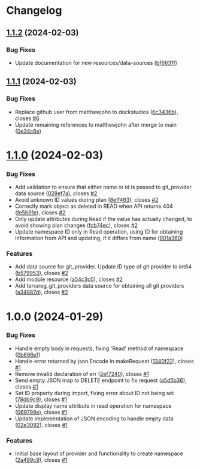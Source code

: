 # Changelog

## [1.1.2](https://gitlab.dockstudios.co.uk/pub/terra/terraform-provider-terrareg/compare/v1.1.1...v1.1.2) (2024-02-03)


### Bug Fixes

* Update documentation for new resources/data-sources ([bf6631f](https://gitlab.dockstudios.co.uk/pub/terra/terraform-provider-terrareg/commit/bf6631f18a0781faff74124ed45db7d1c36f85f0))

## [1.1.1](https://gitlab.dockstudios.co.uk/pub/terra/terraform-provider-terrareg/compare/v1.1.0...v1.1.1) (2024-02-03)


### Bug Fixes

* Replace github user from matthewjohn to dockstudios ([6c3436b](https://gitlab.dockstudios.co.uk/pub/terra/terraform-provider-terrareg/commit/6c3436bce30e549fd323641c8cb59b6f2d0ff0f2)), closes [#6](https://gitlab.dockstudios.co.uk/pub/terra/terraform-provider-terrareg/issues/6)
* Update remaining references to matthewjohn after merge to main ([0e34c6e](https://gitlab.dockstudios.co.uk/pub/terra/terraform-provider-terrareg/commit/0e34c6e2f0dc5767c9b97b53d25fe14e430ae5c7))

# [1.1.0](https://gitlab.dockstudios.co.uk/pub/terra/terraform-provider-terrareg/compare/v1.0.0...v1.1.0) (2024-02-03)


### Bug Fixes

* Add validation to ensure that either name or id is passed to git_provider data source ([028ef7a](https://gitlab.dockstudios.co.uk/pub/terra/terraform-provider-terrareg/commit/028ef7a74fa7b186f49688873f5a6bed69670a9b)), closes [#2](https://gitlab.dockstudios.co.uk/pub/terra/terraform-provider-terrareg/issues/2)
* Avoid unknown ID values during plan ([8eff463](https://gitlab.dockstudios.co.uk/pub/terra/terraform-provider-terrareg/commit/8eff46327e2cad16d3e47fdb2aecc44a02403f8c)), closes [#2](https://gitlab.dockstudios.co.uk/pub/terra/terraform-provider-terrareg/issues/2)
* Correctly mark object as deleted in READ when API returns 404 ([fe5b91e](https://gitlab.dockstudios.co.uk/pub/terra/terraform-provider-terrareg/commit/fe5b91eab8f8cbdc5de4bd05bfcc511c29228a65)), closes [#2](https://gitlab.dockstudios.co.uk/pub/terra/terraform-provider-terrareg/issues/2)
* Only update attributes during Read if the value has actually changed, to avoid showing plan changes ([fcb74ec](https://gitlab.dockstudios.co.uk/pub/terra/terraform-provider-terrareg/commit/fcb74ecdb2109aef2d2cafa2c2a61981a298cb69)), closes [#2](https://gitlab.dockstudios.co.uk/pub/terra/terraform-provider-terrareg/issues/2)
* Update namespace ID only in Read operation, using ID for obtaining information from API and updating, if it differs from name ([901a360](https://gitlab.dockstudios.co.uk/pub/terra/terraform-provider-terrareg/commit/901a360482123faa243ff5aed87d524c19464808))


### Features

* Add data source for git_provider. Update ID type of git provider to int64 ([b579953](https://gitlab.dockstudios.co.uk/pub/terra/terraform-provider-terrareg/commit/b5799535d6cc47f2a92531c95dfe561d5453bb79)), closes [#2](https://gitlab.dockstudios.co.uk/pub/terra/terraform-provider-terrareg/issues/2)
* Add module resource ([a54c3c0](https://gitlab.dockstudios.co.uk/pub/terra/terraform-provider-terrareg/commit/a54c3c0298d9fd0866dba8e01b649262ddadc2dc)), closes [#2](https://gitlab.dockstudios.co.uk/pub/terra/terraform-provider-terrareg/issues/2)
* Add terrareg_git_providers data source for obtaining all git providers ([a34887d](https://gitlab.dockstudios.co.uk/pub/terra/terraform-provider-terrareg/commit/a34887d42cbe6dceddd9a5484ed525ceef513cf6)), closes [#2](https://gitlab.dockstudios.co.uk/pub/terra/terraform-provider-terrareg/issues/2)

# 1.0.0 (2024-01-29)


### Bug Fixes

* Handle empty body in requests, fixing 'Read' method of namespace ([0b696e1](https://gitlab.dockstudios.co.uk/pub/terra/terraform-provider-terrareg/commit/0b696e15137f8d5086d1a0faa17c881f3e337697))
* Handle error returned by json.Encode in makeRequest ([1340f22](https://gitlab.dockstudios.co.uk/pub/terra/terraform-provider-terrareg/commit/1340f22aaa287909f00f3370ec742fdb4ff69a4a)), closes [#1](https://gitlab.dockstudios.co.uk/pub/terra/terraform-provider-terrareg/issues/1)
* Remove invalid declaration of err ([2ef7240](https://gitlab.dockstudios.co.uk/pub/terra/terraform-provider-terrareg/commit/2ef72403d0c95e138f3cc1742b495e3a3c2aa7e1)), closes [#1](https://gitlab.dockstudios.co.uk/pub/terra/terraform-provider-terrareg/issues/1)
* Send empty JSON map to DELETE endpoint to fix request ([a5d5b36](https://gitlab.dockstudios.co.uk/pub/terra/terraform-provider-terrareg/commit/a5d5b3687a42685d38d27062bc21062b4271daf7)), closes [#1](https://gitlab.dockstudios.co.uk/pub/terra/terraform-provider-terrareg/issues/1)
* Set ID property during import, fixing error about ID not being set ([78db9c9](https://gitlab.dockstudios.co.uk/pub/terra/terraform-provider-terrareg/commit/78db9c95834f018ae48c0d56f61f16e1a7796f59)), closes [#1](https://gitlab.dockstudios.co.uk/pub/terra/terraform-provider-terrareg/issues/1)
* Update display name attribute in read operation for namespace ([069799e](https://gitlab.dockstudios.co.uk/pub/terra/terraform-provider-terrareg/commit/069799e9bd0bf45afb4c03b101ba3666b7b33a9b)), closes [#1](https://gitlab.dockstudios.co.uk/pub/terra/terraform-provider-terrareg/issues/1)
* Update implementation of JSON encoding to handle empty data ([02e3092](https://gitlab.dockstudios.co.uk/pub/terra/terraform-provider-terrareg/commit/02e3092d86571b7eb8949f2fd82648f954896c49)), closes [#1](https://gitlab.dockstudios.co.uk/pub/terra/terraform-provider-terrareg/issues/1)


### Features

* Initial base layout of provider and functionality to create namespace ([2a499c9](https://gitlab.dockstudios.co.uk/pub/terra/terraform-provider-terrareg/commit/2a499c9f1484c2cff41b0a546074c2b9e2c08eec)), closes [#1](https://gitlab.dockstudios.co.uk/pub/terra/terraform-provider-terrareg/issues/1)
